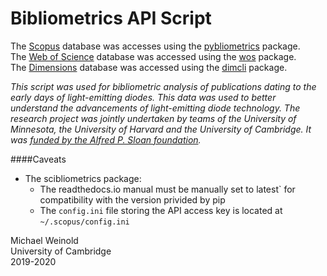 # Bibliometrics API Script

The [Scopus](https://dev.elsevier.com/) database was accesses using the [pybliometrics](https://pypi.org/project/pybliometrics/) package.\
The [Web of Science](https://apps.webofknowledge.com/) database was accessed using the [wos](https://pypi.org/project/wos/) package.\
The [Dimensions](https://www.dimensions.ai/) database was accessed using the [dimcli](https://pypi.org/project/dimcli/) package.

_This script was used for bibliometric analysis of publications dating to the early days of light-emitting diodes. This data was used to better understand the advancements of light-emitting diode technology. The research project was jointly undertaken by teams of the University of Minnesota, the University of Harvard and the University of Cambridge. It was [funded by the Alfred P. Sloan foundation](https://sloan.org/grant-detail/8567)._

####Caveats

- The scibliometrics package:
   - The readthedocs.io manual must be manually set to latest` for compatibility with the version privided by pip
   - The `config.ini` file storing the API access key is located at `~/.scopus/config.ini`
   
Michael Weinold\
University of Cambridge\
2019-2020
